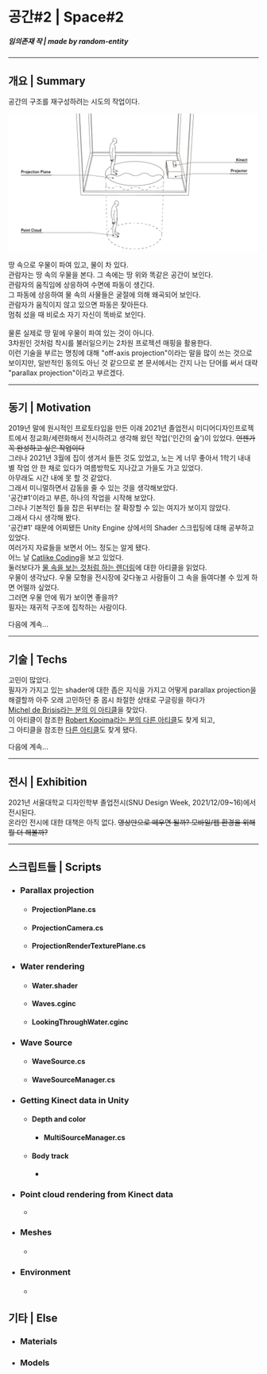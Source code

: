 # 공간#2 | Space#2
##### 임의존재 작 | made by random-entity

---

## 개요 | Summary
공간의 구조를 재구성하려는 시도의 작업이다.<br>

<img src="./data/diagram.png">

땅 속으로 우물이 파여 있고, 물이 차 있다.<br>
관람자는 땅 속의 우물을 본다. 그 속에는 땅 위와 똑같은 공간이 보인다.<br>
관람자의 움직임에 상응하여 수면에 파동이 생긴다.<br>
그 파동에 상응하여 물 속의 사물들은 굴절에 의해 왜곡되어 보인다.<br>
관람자가 움직이지 않고 있으면 파동은 잦아든다.<br>
멈춰 섰을 때 비로소 자기 자신이 똑바로 보인다.<br>
<br>
물론 실제로 땅 밑에 우물이 파여 있는 것이 아니다.<br>
3차원인 것처럼 착시를 불러일으키는 2차원 프로젝션 매핑을 활용한다.<br>
이런 기술을 부르는 명칭에 대해 "off-axis projection"이라는 말을 많이 쓰는 것으로 보이지만, 일반적인 동의도 아닌 것 같으므로 본 문서에서는 간지 나는 단어를 써서 대략 "parallax projection"이라고 부르겠다.<br>

---

## 동기 | Motivation

2019년 말에 원시적인 프로토타입을 만든 이래 2021년 졸업전시 미디어디자인프로젝트에서 정교화/세련화해서 전시하려고 생각해 왔던 작업('인간의 숲')이 있었다. <s>언젠가 꼭 완성하고 싶은 작업이다</s><br>
그러나 2021년 3월에 집이 생겨서 들뜬 것도 있었고, 노는 게 너무 좋아서 1학기 내내 별 작업 안 한 채로 있다가 여름방학도 지나갔고 가을도 가고 있었다.<br>
아무래도 시간 내에 못 할 것 같았다.<br>
그래서 미니멀하면서 감동을 줄 수 있는 것을 생각해보았다.<br>
'공간#1'이라고 부른, 하나의 작업을 시작해 보았다.<br>
그러나 기본적인 틀을 잡은 뒤부터는 잘 확장할 수 있는 여지가 보이지 않았다.<br>
그래서 다시 생각해 봤다.<br>
'공간#1' 때문에 어찌됐든 Unity Engine 상에서의 Shader 스크립팅에 대해 공부하고 있었다.<br>
여러가지 자료들을 보면서 어느 정도는 알게 됐다.<br>
어느 날 [Catlike Coding](https://catlikecoding.com/unity/tutorials/)을 보고 있었다.<br>
둘러보다가 [물 속을 보는 것처럼 하는 렌더링](https://catlikecoding.com/unity/tutorials/flow/looking-through-water/)에 대한 아티클을 읽었다.<br>
우물이 생각났다.
우물 모형을 전시장에 갖다놓고 사람들이 그 속을 들여다볼 수 있게 하면 어떨까 싶었다.<br>
그러면 우물 안에 뭐가 보이면 좋을까?<br>
필자는 재귀적 구조에 집착하는 사람이다.<br>

다음에 계속...
<!-- '시간#3'이라는 서울대학교 예술주간 아트스페이스 작업을 하기 위해 단초점 빔프로젝터를 지원금으로 샀다. -->

---

## 기술 | Techs
고민이 많았다.<br>
필자가 가지고 있는 shader에 대한 좁은 지식을 가지고 어떻게 parallax projection을 해결할까 아주 오래 고민하던 중 몹시 좌절한 상태로 구글링을 하다가<br>
[Michel de Brisis라는 분의 이 아티클](https://medium.com/@michel.brisis/off-axis-projection-in-unity-1572d826541e)을 찾았다.<br>
이 아티클이 참조한 [Robert Kooima라는 분의 다른 아티클](http://160592857366.free.fr/joe/ebooks/ShareData/Generalized%20Perspective%20Projection.pdf)도 찾게 되고,<br>
그 아티클을 참조한 [다른 아티클](https://en.wikibooks.org/wiki/Cg_Programming/Unity/Projection_for_Virtual_Reality)도 찾게 됐다.

다음에 계속...

<!-- [Catlike coding]()을 읽고 있었다. -->
<!-- 무라카미 하루키 소설에 자주, 그리고 윤동주의 시 '자화상'에 등장하는 우물 소재를 동기로 시작하게 되었다.<br>
공간의 구조를 왜곡하고 바닥에 3차원 착시를 일으키도록 영사하여 땅 밑에 우물이 있는 것처럼 볼 수 있도록 한 인터랙티브 설치입니다.<br>
거울과 비슷하지만 거울과 다르게, 공간 구조에 루프가 있는 것처럼 땅 위와 똑같은 공간이 평행이동되어 땅 밑 물이 찰랑거리는 우물 속에 보여진다면 보는 이에게 구체적으로는 모르겠지만 어떤 특별한 체험이 될 수 있다고 생각했습니다.<br>
리얼타임 머리 위치 및 깊이 공간 트래킹을 위해 Kinect v.2가 사용되었고, 렌더 카메라의 projection plane을 바닥으로 설정하고 수면에 파동을 일으키고 그에 따라 굴절 효과를 내고 현실 공간을 포인트 클라우드 형태로 렌더링하여 재현하는 데에는 Unity Engine을 활용했습니다. -->

---

## 전시 | Exhibition
<p>
2021년 서울대학교 디자인학부 졸업전시(SNU Design Week, 2021/12/09~16)에서 전시된다.<br>
온라인 전시에 대한 대책은 아직 없다. <s>영상만으로 떼우면 될까? 모바일/웹 환경을 위해 뭘 더 해볼까?</s>
</p>

---

## 스크립트들 | Scripts
- ### Parallax projection
  - #### ProjectionPlane.cs
  - #### ProjectionCamera.cs
  - #### ProjectionRenderTexturePlane.cs

- ### Water rendering
  - #### Water.shader
  - #### Waves.cginc
  - #### LookingThroughWater.cginc

- ### Wave Source
  - #### WaveSource.cs
  - #### WaveSourceManager.cs

- ### Getting Kinect data in Unity
  - #### Depth and color
    - #### MultiSourceManager.cs
  - #### Body track
    - #### 

- ### Point cloud rendering from Kinect data
  - 

- ### Meshes
  - ####

- ### Environment
  - #### 


## 기타 | Else
- ### Materials
- ### Models
